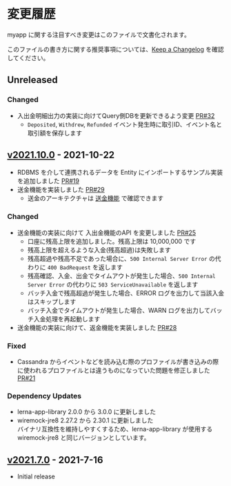 # 変更履歴

myapp に関する注目すべき変更はこのファイルで文書化されます。

このファイルの書き方に関する推奨事項については、[Keep a Changelog](https://keepachangelog.com/ja/1.0.0/) を確認してください。

## Unreleased

### Changed
- 入出金明細出力の実装に向けてQuery側DBを更新できるよう変更 [PR#32](https://github.com/lerna-stack/lerna-sample-account-app/pull/32)
  - `Deposited`, `Withdrew`, `Refunded` イベント発生時に取引ID、イベント名と取引額を保存します

## [v2021.10.0] - 2021-10-22
[v2021.10.0]: https://github.com/lerna-stack/lerna-sample-account-app/compare/v2021.7.0...v2021.10.0

- RDBMS を介して連携されるデータを Entity にインポートするサンプル実装を追加しました [PR#19](https://github.com/lerna-stack/lerna-sample-account-app/pull/19)
- 送金機能を実装しました [PR#29](https://github.com/lerna-stack/lerna-sample-account-app/pull/29)
  - 送金のアーキテクチャは [送金機能](docs/remittance-orchestrator/index.md) で確認できます

### Changed
- 送金機能の実装に向けて 入出金機能のAPI を変更しました [PR#25](https://github.com/lerna-stack/lerna-sample-account-app/pull/25)
  - 口座に残高上限を追加しました。残高上限は 10,000,000 です
  - 残高上限を超えるような入金(残高超過)は失敗します
  - 残高超過や残高不足であった場合に、`500 Internal Server Error` の代わりに `400 BadRequest` を返します
  - 残高確認、入金、出金でタイムアウトが発生した場合、`500 Internal Server Error` の代わりに `503 ServiceUnavailable` を返します
  - バッチ入金で残高超過が発生した場合、ERROR ログを出力して当該入金はスキップします
  - バッチ入金でタイムアウトが発生した場合、WARN ログを出力してバッチ入金処理を再起動します
- 送金機能の実装に向けて、返金機能を実装しました [PR#28](https://github.com/lerna-stack/lerna-sample-account-app/pull/28)

### Fixed
- Cassandra からイベントなどを読み込む際のプロファイルが書き込みの際に使われるプロファイルとは違うものになっていた問題を修正しました [PR#21](https://github.com/lerna-stack/lerna-sample-account-app/pull/21)

### Dependency Updates
- lerna-app-library 2.0.0 から 3.0.0 に更新しました
- wiremock-jre8 2.27.2 から 2.30.1 に更新しました  
  バイナリ互換性を維持しやすくするため、lerna-app-library が使用する wiremock-jre8 と同じバージョンとしています。


## [v2021.7.0] - 2021-7-16
[v2021.7.0]: https://github.com/lerna-stack/lerna-sample-account-app/releases/tag/v2021.7.0

- Initial release

